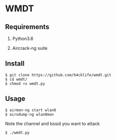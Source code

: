 # WMDT


## Requirements

1. Python3.6

2. Aircrack-ng suite



## Install

```
$ git clone https://github.com/h4cklife/wmdt.git
$ cd wmdt/
$ chmod +x wmdt.py
```


## Usage

```
$ airmon-ng start wlan0
$ airodump-ng wlan0mon
```

Note the channel and bssid you want to attack

```
$ ./wmdt.py
```

